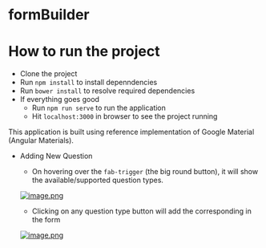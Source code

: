 # formBuilder

# How to run the project
  * Clone the project
  * Run `npm install` to install depenndencies
  * Run `bower install` to resolve required dependencies
  * If everything goes good
    * Run `npm run serve` to run the application
    * Hit `localhost:3000` in browser to see the project running

This application is built using reference implementation of Google Material (Angular Materials). 

 * Adding New Question
    * On hovering over the `fab-trigger` (the big round button), it will show the available/supported question types.
    
    [![image.png](https://s1.postimg.org/2dy0ogngu7/image.png)](https://postimg.org/image/7b6hib18mz/)
    * Clicking on any question type button will add the corresponding in the form
    
    [![image.png](https://s1.postimg.org/23cgt4bpun/image.png)](https://postimg.org/image/2z8y8kleaj/)


